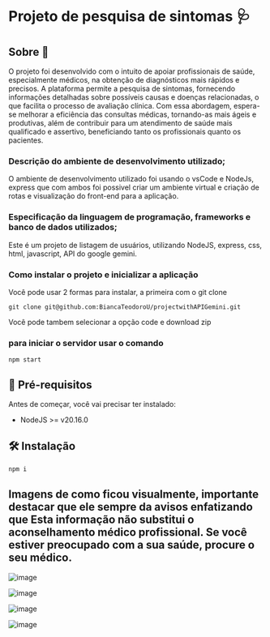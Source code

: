 # Projeto de pesquisa de sintomas 🩺

## Sobre 📄

O projeto foi desenvolvido com o intuito de apoiar profissionais de saúde, especialmente médicos, na obtenção de diagnósticos mais rápidos e precisos. A plataforma permite a pesquisa de sintomas, fornecendo informações detalhadas sobre possíveis causas e doenças relacionadas, o que facilita o processo de avaliação clínica. Com essa abordagem, espera-se melhorar a eficiência das consultas médicas, tornando-as mais ágeis e produtivas, além de contribuir para um atendimento de saúde mais qualificado e assertivo, beneficiando tanto os profissionais quanto os pacientes.


### Descrição do ambiente de desenvolvimento utilizado;
O ambiente de desenvolvimento utilizado foi usando o vsCode e NodeJs, express que com ambos foi possivel criar um ambiente virtual e criação de rotas e visualização do front-end para a aplicação.

### Especificação da linguagem de programação, frameworks e banco de dados utilizados;
Este é um projeto de listagem de usuários, utilizando NodeJS, express, css, html, javascript, API do google gemini.

### Como instalar o projeto e inicializar a aplicação
Você pode usar 2 formas para instalar, a primeira com o git clone

    git clone git@github.com:BiancaTeodoroU/projectwithAPIGemini.git

Você pode tambem selecionar a opção code e download zip

### para iniciar o servidor usar o comando

    npm start

## 🧰 Pré-requisitos
Antes de começar, você vai precisar ter instalado:
- NodeJS >= v20.16.0

## 🛠 Instalação
```sh
npm i
```

## Imagens de como ficou visualmente, importante destacar que ele sempre da avisos enfatizando que Esta informação não substitui o aconselhamento médico profissional. Se você estiver preocupado com a sua saúde, procure o seu médico.

![image](https://github.com/user-attachments/assets/81159be5-62bc-4172-8671-b3705c04a3f2)

![image](https://github.com/user-attachments/assets/d13ae153-4251-4abd-91da-da144acc6a2d)

![image](https://github.com/user-attachments/assets/165fadbe-cd9a-40ad-9840-0d49edd7971a)

![image](https://github.com/user-attachments/assets/4e94a3ce-6c7c-4ae4-be60-6b3f428148a7)


